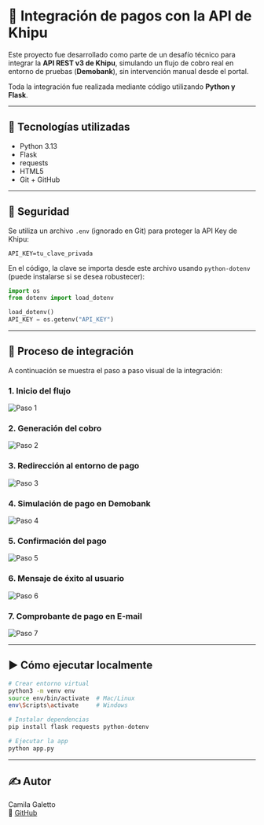 # 💸 Integración de pagos con la API de Khipu

Este proyecto fue desarrollado como parte de un desafío técnico para integrar la **API REST v3 de Khipu**, simulando un flujo de cobro real en entorno de pruebas (**Demobank**), sin intervención manual desde el portal.

Toda la integración fue realizada mediante código utilizando **Python y Flask**.

---

## 🚀 Tecnologías utilizadas

- Python 3.13  
- Flask  
- requests  
- HTML5  
- Git + GitHub  

---

## 🔐 Seguridad

Se utiliza un archivo `.env` (ignorado en Git) para proteger la API Key de Khipu:

```env
API_KEY=tu_clave_privada
```

En el código, la clave se importa desde este archivo usando `python-dotenv` (puede instalarse si se desea robustecer):

```python
import os
from dotenv import load_dotenv

load_dotenv()
API_KEY = os.getenv("API_KEY")
```

---

## 📸 Proceso de integración

A continuación se muestra el paso a paso visual de la integración:

### 1. Inicio del flujo
![Paso 1](static/img/paso1khipu.png)

### 2. Generación del cobro
![Paso 2](static/img/paso2khipu.png)

### 3. Redirección al entorno de pago
![Paso 3](static/img/paso3khipu.png)

### 4. Simulación de pago en Demobank
![Paso 4](static/img/paso4khipu.png)

### 5. Confirmación del pago
![Paso 5](static/img/paso5khipu.png)

### 6. Mensaje de éxito al usuario
![Paso 6](static/img/paso6khipu.png)

### 7. Comprobante de pago en E-mail
![Paso 7](static/img/paso7khipu.png)

---

## ▶️ Cómo ejecutar localmente

```bash
# Crear entorno virtual
python3 -m venv env
source env/bin/activate  # Mac/Linux
env\Scripts\activate     # Windows

# Instalar dependencias
pip install flask requests python-dotenv

# Ejecutar la app
python app.py
```

---

## ✍️ Autor

Camila Galetto  
💼 [GitHub](https://github.com/camigaletto)  
